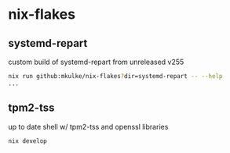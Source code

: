 # nix-flakes

## systemd-repart

custom build of systemd-repart from unreleased v255

```bash
nix run github:mkulke/nix-flakes?dir=systemd-repart -- --help
...
```
## tpm2-tss

up to date shell w/ tpm2-tss and openssl libraries

```bash
nix develop
```

